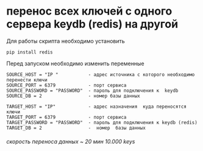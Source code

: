 # перенос всех ключей с одного сервера keydb (redis) на другой

Для работы скрипта необходимо установить
```
pip install redis
```

Перед запуском необходимо изменить переменные 
```
SOURCE_HOST = "IP "           - адрес источника с которого необходимо перенести ключи
SOURCE_PORT = 6379            - порт сервиса 
SOURCE_PASSWORD = "PASSWORD"  - пароль для подключения к  keydb 
SOURCE_DB = 2                 - номер базы данных 

TARGET_HOST = "IP"            - адрес назначения  куда переносятся ключи 
TARGET_PORT = 6379            - порт сервиса 
TARGET_PASSWORD = "PASSWORD"  - пароль для подключения к keydb (redis)
TARGET_DB = 2                 -  номер  базы данных 
``` 

###### скорость переноса данных ~ 20 мин  10.000 keys
